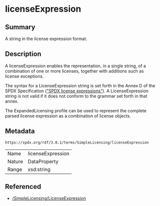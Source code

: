 <!-- Automatically generated by spec-parser v2.5.0 on 2024-08-10T18:46:28.607668+00:00 -->
<!-- SPDX-License-Identifier: Community-Spec-1.0 -->

# licenseExpression

## Summary

A string in the license expression format.


## Description

A licenseExpression enables the representation, in a single string, of a
combination of one or more licenses, together with additions such as license
exceptions.

The syntax for a LicenseExpression string is set forth in the Annex D
of the SPDX Specification
(["SPDX license expressions"](../../../annexes/SPDX-license-expressions.md)).
A LicenseExpression string is not valid if it does not conform to the grammar
set forth in that annex.

The ExpandedLicensing profile can be used to represent the complete parsed
license expression as a combination of license objects.


## Metadata

`https://spdx.org/rdf/3.0.1/terms/SimpleLicensing/licenseExpression`


| | |
|---|---|
| Name | licenseExpression |
| Nature | DataProperty |
| Range | xsd:string |




## Referenced

- [/SimpleLicensing/LicenseExpression](../../SimpleLicensing/Classes/LicenseExpression.md)


